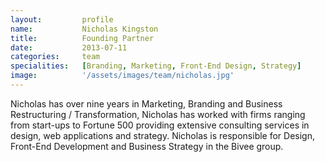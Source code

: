 ```yaml
---
layout: 		profile
name: 			Nicholas Kingston
title:  		Founding Partner
date:   		2013-07-11
categories: 	team
specialities: 	[Branding, Marketing, Front-End Design, Strategy]
image: 			'/assets/images/team/nicholas.jpg'
---
```


Nicholas has over nine years in Marketing, Branding and Business Restructuring / Transformation, Nicholas has worked with firms ranging from start-ups to Fortune 500 providing extensive consulting services in design, web applications and strategy. Nicholas is responsible for Design, Front-End Development and Business Strategy in the Bivee group.